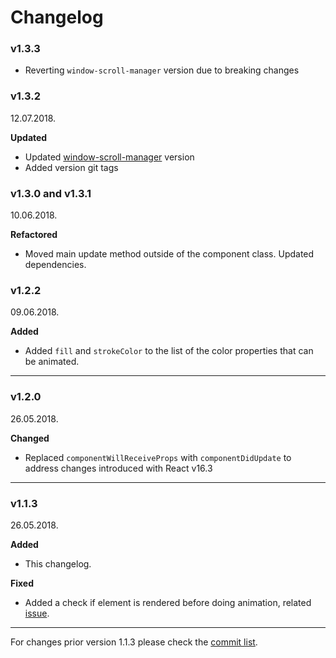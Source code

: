 # Changelog

### v1.3.3

* Reverting `window-scroll-manager` version due to breaking changes

### v1.3.2

12.07.2018.

**Updated**

* Updated [window-scroll-manager](https://github.com/Stanko/window-scroll-manager) version
* Added version git tags

### v1.3.0 and v1.3.1

10.06.2018.

**Refactored**

* Moved main update method outside of the component class. Updated dependencies.

### v1.2.2

09.06.2018.

**Added**

* Added `fill` and `strokeColor` to the list of the color properties that can be animated.


-----

### v1.2.0

26.05.2018.

**Changed**

* Replaced `componentWillReceiveProps` with `componentDidUpdate` to address changes introduced with React v16.3


-----


### v1.1.3

26.05.2018.

**Added**

* This changelog.

**Fixed**

* Added a check if element is rendered before doing animation, related [issue](https://github.com/Stanko/react-plx/issues/17).


-----

For changes prior version 1.1.3 please check the [commit list](https://github.com/Stanko/react-plx/commits/master).
